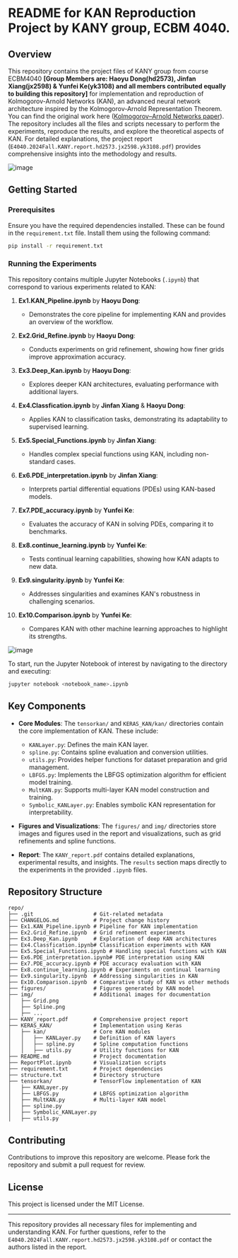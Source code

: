# README for KAN Reproduction Project by KANY group, ECBM 4040.

## Overview
This repository contains the project files of KANY group from course ECBM4040 **[Group Members are: Haoyu Dong(hd2573), Jinfan Xiang(jx2598) & Yunfei Ke(yk3108) and all members contributed equally to building this repository]** for implementation and reproduction of Kolmogorov-Arnold Networks (KAN), an advanced neural network architecture inspired by the Kolmogorov-Arnold Representation Theorem. You can find the original work here ([Kolmogorov–Arnold Networks paper](https://arxiv.org/abs/2010.03645)). The repository includes all the files and scripts necessary to perform the experiments, reproduce the results, and explore the theoretical aspects of KAN. For detailed explanations, the project report (`E4040.2024Fall.KANY.report.hd2573.jx2598.yk3108.pdf`) provides comprehensive insights into the methodology and results.

![image](https://github.com/user-attachments/assets/b0e996da-894c-483d-a8cc-112cdc4fb079)

## Getting Started

### Prerequisites
Ensure you have the required dependencies installed. These can be found in the `requirement.txt` file. Install them using the following command:
```bash
pip install -r requirement.txt
```

### Running the Experiments
This repository contains multiple Jupyter Notebooks (`.ipynb`) that correspond to various experiments related to KAN:

1. **Ex1.KAN_Pipeline.ipynb** by **Haoyu Dong**:
   - Demonstrates the core pipeline for implementing KAN and provides an overview of the workflow.

2. **Ex2.Grid_Refine.ipynb** by **Haoyu Dong**:
   - Conducts experiments on grid refinement, showing how finer grids improve approximation accuracy.

3. **Ex3.Deep_Kan.ipynb** by **Haoyu Dong**:
   - Explores deeper KAN architectures, evaluating performance with additional layers.

4. **Ex4.Classfication.ipynb** by **Jinfan Xiang** & **Haoyu Dong**:
   - Applies KAN to classification tasks, demonstrating its adaptability to supervised learning.

5. **Ex5.Special_Functions.ipynb** by **Jinfan Xiang**:
   - Handles complex special functions using KAN, including non-standard cases.

6. **Ex6.PDE_interpretation.ipynb** by **Jinfan Xiang**:
   - Interprets partial differential equations (PDEs) using KAN-based models.

7. **Ex7.PDE_accuracy.ipynb** by **Yunfei Ke**:
   - Evaluates the accuracy of KAN in solving PDEs, comparing it to benchmarks.

8. **Ex8.continue_learning.ipynb** by **Yunfei Ke**:
   - Tests continual learning capabilities, showing how KAN adapts to new data.

9. **Ex9.singularity.ipynb** by **Yunfei Ke**:
   - Addresses singularities and examines KAN's robustness in challenging scenarios.

10. **Ex10.Comparison.ipynb** by **Yunfei Ke**:
    - Compares KAN with other machine learning approaches to highlight its strengths.

![image](https://github.com/user-attachments/assets/ef5014ec-484f-408c-8ced-00ffff714d0b)

To start, run the Jupyter Notebook of interest by navigating to the directory and executing:
```bash
jupyter notebook <notebook_name>.ipynb
```

## Key Components

- **Core Modules**: The `tensorkan/` and `KERAS_KAN/kan/` directories contain the core implementation of KAN. These include:

  - `KANLayer.py`: Defines the main KAN layer.
  - `spline.py`: Contains spline evaluation and conversion utilities.
  - `utils.py`: Provides helper functions for dataset preparation and grid management.
  - `LBFGS.py`: Implements the LBFGS optimization algorithm for efficient model training.
  - `MultKAN.py`: Supports multi-layer KAN model construction and training.
  - `Symbolic_KANLayer.py`: Enables symbolic KAN representation for interpretability.

- **Figures and Visualizations**: The `figures/` and `img/` directories store images and figures used in the report and visualizations, such as grid refinements and spline functions.

- **Report**: The `KANY_report.pdf` contains detailed explanations, experimental results, and insights. The `results` section maps directly to the experiments in the provided `.ipynb` files.


## Repository Structure
```
repo/
├── .git                   # Git-related metadata
├── CHANGELOG.md           # Project change history
├── Ex1.KAN_Pipeline.ipynb # Pipeline for KAN implementation
├── Ex2.Grid_Refine.ipynb  # Grid refinement experiments
├── Ex3.Deep_Kan.ipynb     # Exploration of deep KAN architectures
├── Ex4.Classfication.ipynb# Classification experiments with KAN
├── Ex5.Special_Functions.ipynb # Handling special functions with KAN
├── Ex6.PDE_interpretation.ipynb# PDE interpretation using KAN
├── Ex7.PDE_accuracy.ipynb # PDE accuracy evaluation with KAN
├── Ex8.continue_learning.ipynb # Experiments on continual learning
├── Ex9.singularity.ipynb  # Addressing singularities in KAN
├── Ex10.Comparison.ipynb  # Comparative study of KAN vs other methods
├── figures/               # Figures generated by KAN model
├── img/                   # Additional images for documentation
│   ├── Grid.png
│   ├── Spline.png
│   ├── ...
├── KANY_report.pdf        # Comprehensive project report
├── KERAS_KAN/             # Implementation using Keras
│   ├── kan/               # Core KAN modules
│   │   ├── KANLayer.py    # Definition of KAN layers
│   │   ├── spline.py      # Spline computation functions
│   │   ├── utils.py       # Utility functions for KAN
├── README.md              # Project documentation
├── ReportPlot.ipynb       # Visualization scripts
├── requirement.txt        # Project dependencies
├── structure.txt          # Directory structure
├── tensorkan/             # TensorFlow implementation of KAN
│   ├── KANLayer.py
│   ├── LBFGS.py           # LBFGS optimization algorithm
│   ├── MultKAN.py         # Multi-layer KAN model
│   ├── spline.py
│   ├── Symbolic_KANLayer.py
│   ├── utils.py
```

## Contributing
Contributions to improve this repository are welcome. Please fork the repository and submit a pull request for review.


## License
This project is licensed under the MIT License. 

---

This repository provides all necessary files for implementing and understanding KAN. For further questions, refer to the `E4040.2024Fall.KANY.report.hd2573.jx2598.yk3108.pdf` or contact the authors listed in the report.
